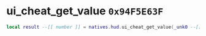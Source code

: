 # ui_cheat_get_value `0x94F5E63F`

```lua
local result --[[ number ]] = natives.hud.ui_cheat_get_value(_unk0 --[[ number ]])
```